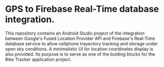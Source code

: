 # GPS to Firebase Real-Time database integration.

This repository contains an Android Studio project of the integration between Google's Fused Location Provider API and Firebase's Real-Time database service to allow cellphone trayectory tracking and storage under open sky conditions. 
A minimalistic UI for location coordinates display is also provided. Its purpose is to serve as one of the bulding blocks for the Bike Tracker application project.
